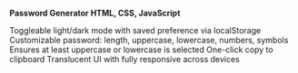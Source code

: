 **Password Generator   HTML, CSS, JavaScript**

Toggleable light/dark mode with saved preference via localStorage
Customizable password: length, uppercase, lowercase, numbers, symbols
Ensures at least uppercase or lowercase is selected
One-click copy to clipboard
Translucent UI with fully responsive across devices
